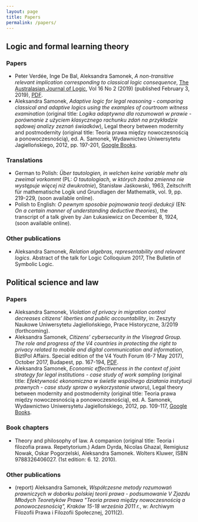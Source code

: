 ```yaml
---
layout: page
title: Papers
permalink: /papers/
---
```


## Logic and formal learning theory

### Papers

- Peter Verdée, Inge De Bal, Aleksandra Samonek, _A non-transitive relevant implication corresponding to classical logic consequence_, [The Australasian Journal of Logic](https://ojs.victoria.ac.nz/ajl/index), Vol 16 No 2 (2019) (published February 3, 2019), [PDF](https://ojs.victoria.ac.nz/ajl/article/view/5273/4633).
- Aleksandra Samonek, _Adaptive logic for legal reasoning - comparing classical and adaptive logics using the examples of courtroom witness examination_ (original title: _Logika adaptywna dla rozumowań w prawie - porównanie z użyciem klasycznego rachunku zdań na przykładzie sądowej analizy zeznań świadków_), Legal theory between modernity and postmodernity (original title: Teoria prawa między nowoczesnością a ponowoczesnością), ed. A. Samonek, Wydawnictwo Uniwersytetu Jagiellońskiego, 2012, pp. 197-201, [Google Books](https://books.google.be/books?id=3x2mCwAAQBAJ&printsec=frontcover).

### Translations
- German to Polish: _Über tautologien, in welchen keine variable mehr als zweimal vorkommt_ (PL: _O tautologiach, w których żadna zmienna nie występuje więcej niż dwukrotnie_), Stanisław Jaśkowski, 1963, Zeitschrift für mathematische Logik und Grundlagen der Mathematik, vol. 9, pp. 219-229, (soon available online).
- Polish to English: _O pewnym sposobie pojmowania teorji dedukcji_ (EN: _On a certain manner of understanding deductive theories_), the transcript of a talk given by Jan Łukasiewicz on December 8, 1924, (soon available online).


### Other publications
- Aleksandra Samonek, _Relation algebras, representability and relevant logics_. Abstract of the talk for Logic Colloquium 2017, The Bulletin of Symbolic Logic.

## Political science and law

### Papers
- Aleksandra Samonek, _Violation of privacy in migration control decreases citizens’ liberties and public accountability_, in: Zeszyty Naukowe Uniwersytetu Jagiellońskiego, Prace Historyczne, 3/2019 (forthcoming).
- Aleksandra Samonek, _Citizens’ cybersecurity in the Visegrad Group. The role and progress of the V4 countries in protecting the right to privacy related to mobile and digital communication and information_, BiztPol Affairs. Special edition of the V4 Youth Forum (6-7 May 2017), October 2017, Budapest, pp. 167-194, [PDF](http://corvinusculture.com/wp-content/uploads/2017/10/V4-Youth-Forum-2017-Selected-Essays.pdf).
- Aleksandra Samonek, _Economic effectiveness in the context of joint strategy for legal institutions - case study of work sampling_ (original title: _Efektywność ekonomiczna w świetle wspólnego działania instytucji prawnych - case study spraw o wykorzystanie utworu_), Legal theory between modernity and postmodernity (original title: Teoria prawa między nowoczesnością a ponowoczesnością), ed. A. Samonek, Wydawnictwo Uniwersytetu Jagiellońskiego, 2012, pp. 109-117, [Google Books](https://books.google.be/books?id=3x2mCwAAQBAJ&printsec=frontcover).

### Book chapters
- Theory and philosophy of law. A companion (original title: Teoria i filozofia prawa. Repetytorium.) Adam Dyrda, Nicolas Ghazal, Remigiusz Nowak, Oskar Pogorzelski, Aleksandra Samonek. Wolters Kluwer, ISBN 9788326406027. (1st edition: 6. 12. 2010).

### Other publications
- (report) Aleksandra Samonek, _Współczesne metody rozumowań prawniczych w doborku polskiej teorii prawa - podsumowanie V Zjazdu Młodych Teoretyków Prawa "Teoria prawa między nowoczesnością a ponowoczesnością", Kraków 15-18 września 2011 r._, w: Archiwym Filozofii Prawa i Filozofii Społecznej, 2011(2).